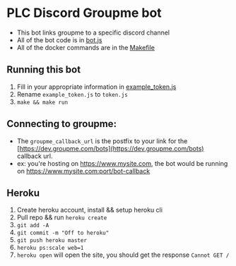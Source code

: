 # PLC Discord Groupme bot
- This bot links groupme to a specific discord channel
- All of the bot code is in [bot.js](bot.js)
- All of the docker commands are in the [Makefile](Makefile)

## Running this bot
1. Fill in your appropriate information in [example_token.js](example_token.js)
1. Rename `example_token.js` to `token.js`
1. `make && make run`

## Connecting to groupme:
- The `groupme_callback_url` is the postfix to your link for the [https://dev.groupme.com/bots](https://dev.groupme.com/bots) callback url.
- ex: you're hosting on https://www.mysite.com, the bot would be running on https://www.mysite.com:port/bot-callback

## Heroku
1. Create heroku account, install && setup heroku cli
1. Pull repo && run `heroku create`
1. `git add -A`
1. `git commit -m "Off to heroku"`
1. `git push heroku master`
1. `heroku ps:scale web=1`
1. `heroku open` will open the site, you should get the response `Cannot GET /`
